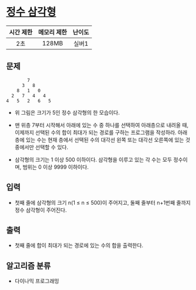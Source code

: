 # [정수 삼각형](https://www.acmicpc.net/problem/1932)

|시간 제한|메모리 제한|난이도|
|:-------:|:---------:|:---:|
|2초|128MB|실버1|

## 문제

```
        7
      3   8
    8   1   0
  2   7   4   4
4   5   2   6   5
```

- 위 그림은 크기가 5인 정수 삼각형의 한 모습이다.

- 맨 위층 7부터 시작해서 아래에 있는 수 중 하나를 선택하여 아래층으로 내려올 때, 이제까지 선택된 수의 합이 최대가 되는 경로를 구하는 프로그램을 작성하라. 아래층에 있는 수는 현재 층에서 선택된 수의 대각선 왼쪽 또는 대각선 오른쪽에 있는 것 중에서만 선택할 수 있다.

- 삼각형의 크기는 1 이상 500 이하이다. 삼각형을 이루고 있는 각 수는 모두 정수이며, 범위는 0 이상 9999 이하이다.

## 입력
- 첫째 줄에 삼각형의 크기 n(1 ≤ n ≤ 500)이 주어지고, 둘째 줄부터 n+1번째 줄까지 정수 삼각형이 주어진다.

## 출력
- 첫째 줄에 합이 최대가 되는 경로에 있는 수의 합을 출력한다.

## 알고리즘 분류
- 다이나믹 프로그래밍